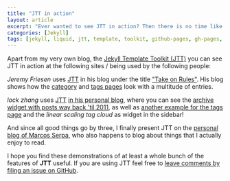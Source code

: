 ```yaml
---
title: "JTT in action"
layout: article
excerpt: "Ever wanted to see JTT in action? Then there is no time like the present! JTT is already used on numerous websites, some hosted on GitHub Pages, some elsewhere. Take a look at some excellent examples on how JTT can be used!"
categories: [Jekyll]
tags: [jekyll, liquid, jtt, template, toolkit, github-pages, gh-pages, github, sites, demos]
---
```


Apart from my very own blog, the [Jekyll Template Toolkit (JTT)](https://github.com/NetzwergX/jekyll-template-toolkit) you can see JTT in action at the following sites / being used by the following people:

*Jeremy Friesen* uses [JTT](https://github.com/NetzwergX/jekyll-template-toolkit) in his blog under the title ["Take on Rules"](http://jeremyf.github.io/). His blog shows how the [category](http://jeremyf.github.io/category/) and [tags pages](http://jeremyf.github.io/tags/) look with a multitude of entries.

*lock zhang* uses [JTT](https://github.com/NetzwergX/jekyll-template-toolkit) [in his personal blog](http://gbyukg.github.io/), where you can see the [archive widget with posts way back 'til 2011](http://gbyukg.github.io/archive.html#2013), as well as [another example for the tags page](http://gbyukg.github.io/tags.html#jekyll) and the *linear scaling tag cloud* as widget in the sidebar!

And since all good things go by three, I finally present JTT on the [personal blog of Marcos Serpa](http://marcoserpa.com/), who also happens to blog about things that I actually enjoy to read.


I hope you find these demonstrations of at least a whole bunch of the features of **JTT** useful. If you are using JTT feel free to [leave comments by filing an issue
on GitHub](https://github.com/NetzwergX/netzwergx.github.com/issues).
